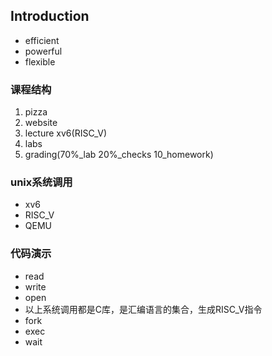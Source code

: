 ## Introduction
- efficient
- powerful
- flexible
### 课程结构
1. pizza
2. website
3. lecture xv6(RISC_V)
4. labs
5. grading(70%_lab 20%_checks 10_homework)
### unix系统调用
- xv6
- RISC_V
- QEMU
### 代码演示
- read
- write
- open
- 以上系统调用都是C库，是汇编语言的集合，生成RISC_V指令
- fork
- exec
- wait